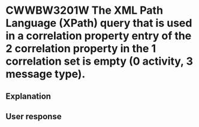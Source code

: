 # CWWBW3201W The XML Path Language (XPath) query that is used in a correlation property entry of the 2 correlation property in the 1 correlation set is  empty (0 activity, 3 message type).

## Explanation

## User response